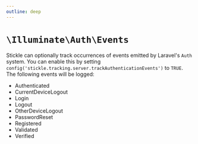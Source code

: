 ```yaml
---
outline: deep
---
```


# `\Illuminate\Auth\Events`

Stickle can optionally track occurrences of events emitted by Laravel's `Auth` system. You can enable this by setting `config('stickle.tracking.server.trackAuthenticationEvents')` to `TRUE`. The following events will be logged:

-   Authenticated
-   CurrentDeviceLogout
-   Login
-   Logout
-   OtherDeviceLogout
-   PasswordReset
-   Registered
-   Validated
-   Verified
